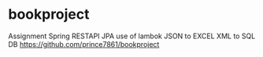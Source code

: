 # bookproject
Assignment
Spring RESTAPI
JPA
use of lambok
JSON to EXCEL
XML to SQL DB
https://github.com/prince7861/bookproject
